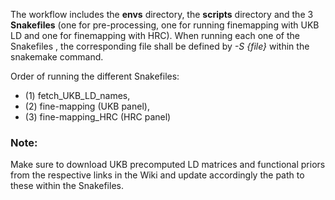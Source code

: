 The workflow includes the **envs** directory, the **scripts** directory and the 3 **Snakefiles** (one for pre-processing, one for running finemapping with UKB LD and one for finemapping with HRC).
When running each one of the Snakefiles , the corresponding file shall be defined by *-S {file}* within the snakemake command.

Order of running the different Snakefiles: 
- (1) fetch_UKB_LD_names,
- (2) fine-mapping (UKB panel),
- (3) fine-mapping_HRC (HRC panel)
  

### Note:
Make sure to download UKB precomputed LD matrices and functional priors from the respective links in the Wiki and update accordingly the path to these within the Snakefiles.
